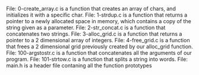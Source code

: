 File: 0-create_array.c is a function that creates an array of chars, and initializes it with a specific char.
File: 1-strdup.c is a function that returns a pointer to a newly allocated space in memory, which contains a copy of the string given as a parameter.
File: 2-str_concat.c is a function that concatenates two strings.
File: 3-alloc_grid.c is a function that returns a pointer to a 2 dimensional array of integers.
File: 4-free_grid.c is a function that frees a 2 dimensional grid previously created by our alloc_grid function.
File: 100-argstostr.c is a function that concatenates all the arguments of our program.
File: 101-strtow.c is a function that splits a string into words.
File: main.h is a header file contaning all the function prototypes
